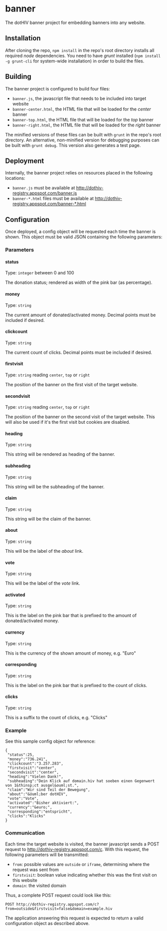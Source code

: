 # banner

The dotHIV banner project for embedding banners into any website.

## Installation

After cloning the repo, `npm install` in the repo's root directory installs all required *node* dependencies. You need to have *grunt* installed (`npm install -g grunt-cli` for system-wide installation) in order to build the files.

## Building

The banner project is configured to build four files:
 - `banner.js`, the javascript file that needs to be included into target website
 - `banner-center.html`, the HTML file that will be loaded for the *center* banner
 - `banner-top.html`, the HTML file that will be loaded for the *top* banner
 - `banner-right.html`, the HTML file that will be loaded for the *right* banner

The minified versions of these files can be built with `grunt` in the repo's root directory. An alternative, non-minified version for debugging purposes can be built with `grunt debug`. This version also generates a test page.

## Deployment

Internally, the banner project relies on resources placed in the following locations:
 - `banner.js` must be available at http://dothiv-registry.appspot.com/banner.js
 - `banner-*.html` files must be available at http://dothiv-registry.appspot.com/banner-*.html

## Configuration

Once deployed, a config object will be requested each time the banner is shown. This object must be valid JSON containing the following parameters:

### Parameters

#### status

Type: `integer` between 0 and 100

The donation status; rendered as width of the pink bar (as percentage).

#### money

Type: `string`

The current amount of donated/activated money. Decimal points must be included if desired.

#### clickcount

Type: `string`

The current count of clicks. Decimal points must be included if desired.

#### firstvisit

Type: `string` reading `center`, `top` or `right`

The position of the banner on the first visit of the target website.

#### secondvisit

Type: `string` reading `center`, `top` or `right`

The position of the banner on the second visit of the target website. This will also be used if it's the first visit but cookies are disabled.

#### heading

Type: `string`

This string will be rendered as heading of the banner.

#### subheading

Type: `string`

This string will be the subheading of the banner.

#### claim

Type: `string`

This string will be the claim of the banner.

#### about

Type: `string`

This will be the label of the *about* link.

#### vote

Type: `string`

This will be the label of the *vote* link.

#### activated

Type: `string`

This is the label on the pink bar that is prefixed to the amount of donated/activated money.

#### currency

Type: `string`

This is the currency of the shown amount of money, e.g. "Euro"

#### corresponding

Type: `string`

This is the label on the pink bar that is prefixed to the count of clicks.

#### clicks

Type: `string`

This is a suffix to the count of clicks, e.g. "Clicks"

### Example

See this sample config object for reference:

    {
     "status":25,
     "money":"736.241",
     "clickcount":"3.257.283",
     "firstvisit":"center",
     "secondvisit":"center",
     "heading":"Vielen Dank!",
     "subheading":"Dein Klick auf domain.hiv hat soeben einen Gegenwert von 1&thinsp;ct ausgel&ouml;st.",
     "claim":"Wir sind Teil der Bewegung",
     "about":"&Uuml;ber dotHIV",
     "vote":"Vote",
     "activated":"Bisher aktiviert:",
     "currency":"&euro;",
     "corresponding":"entspricht",
     "clicks":"Klicks"
    }

### Communication

Each time the target website is visited, the banner javascript sends a POST request to http://dothiv-registry.appspot.com/c. With this request, the following parameters will be transmitted:

 - `from`: possible values are `outside` or `iframe`, determining where the request was sent from
 - `firstvisit`: boolean value indicating whether this was the first visit on this website
 - `domain`: the visited domain

Thus, a complete POST request could look like this:

```
POST http://dothiv-registry.appspot.com/c?from=outside&firstvisit=false&domain=example.hiv
```

The application answering this request is expected to return a valid configuration object as described above.